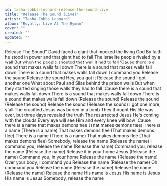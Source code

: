 ```yaml
---
id: tasha-cobbs-leonard-release-the-sound-live
title: "Release The Sound (Live)"
artist: "Tasha Cobbs Leonard"
album: "Royalty: Live At The Ryman"
cover: ""
created: ""
updated: ""
---
```


Release The Sound"
David faced a giant that mocked the living God
By faith he stood in power and that giant had to fall
The Israelite people rivaled by a wall
But when the people shouted that wall it had to fall
'Cause there is a sound that makes walls fall down
There is a sound that makes walls fall down
There is a sound that makes walls fall down
I command you
Release the sound
Release the sound
Hey, you got it
Release the sound
I got another one
What about Paul and Silas behind the prison walls
But when they started singing those walls they had to fall
'Cause there is a sound that makes walls fall down
There is a sound that makes walls fall down
There is a sound that makes walls fall down
(Release the sound)
Release the sound (Release the sound)
Release the sound (Release the sound)
I got one more, y'all
The crucified Jesus was buried in a tomb
They thought His life was over, but three days revealed the truth
The resurrected Jesus He's coming with the clouds
Every eye will see Him and every knee will bow
'Cause there is a name that makes demons flee (That makes demons flee)
There is a name (There is a name)
That makes demons flee (That makes demons flee)
There is a name (There is a name)
That makes demons flee (That makes demons flee)
Somebody, release the name (Release the name)
I command you, release the name (Release the name)
Command you, release the name (Release the name)
Release it in your home
Jesus (Release the name)
Command you, in your home
Release the name (Release the name)
Over your body, I command you
Release the name (Release the name)
Oh command you
Release the name (Release the name)
Release the name (Release the name)
Release the name
His name is Jesus
His name is Jesus
His name is Jesus
Somebody, release the name